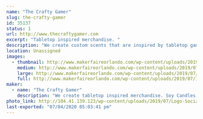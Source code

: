 ```yaml
---
name: "The Crafty Gamer"
slug: the-crafty-gamer
id: 35137
status: 1
url: http://www.thecraftygamer.com
excerpt: "Tabletop inspired merchandise. "
description: "We create custom scents that are inspired by tabletop games. Our soy based candles and wax melts, room sprays and reed diffusers are designed to be further immerse players when playing traditional board games or role playing games."
location: Unassigned
images:
  - thumbnail: http://www.makerfaireorlando.com/wp-content/uploads/2019/07/IMG_0030.jpg
    medium: http://www.makerfaireorlando.com/wp-content/uploads/2019/07/IMG_0030.jpg
    large: http://www.makerfaireorlando.com/wp-content/uploads/2019/07/IMG_0030.jpg
    full: http://www.makerfaireorlando.com/wp-content/uploads/2019/07/IMG_0030.jpg
maker:
  - name: "The Crafty Gamer"
    description: "We create tabletop inspired merchandise. Soy Candles, Wax Melts, Reed Diffusers, Room Sprays & Apparel with more items to come."
photo_link: http://104.41.139.123/wp-content/uploads/2019/07/Logo-Social-1024x1024.png
last-exported: "07/04/2020 05:03:41 pm"
---
```

